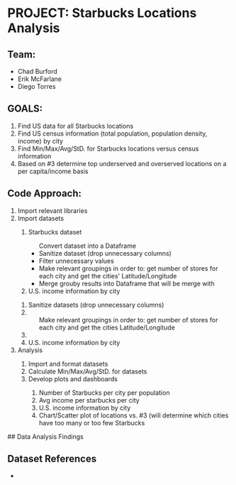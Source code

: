 # PROJECT: Starbucks Locations Analysis

## Team:
- Chad Burford
- Erik McFarlane
- Diego Torres

## GOALS:

1. Find US data for all Starbucks locations
2. Find US census information (total population, population density, income) by city
3. Find Min/Max/Avg/StD. for Starbucks locations versus census information
4. Based on #3 determine top underserved and overserved locations on a per capita/income basis

## Code Approach:

<ol>
  <li>Import relevant libraries</li>
  <li>Import datasets</li>
  <ol>
    <li>Starbucks dataset</li>
      <ul>Convert dataset into a Dataframe</li>
          <li>Sanitize dataset (drop unnecessary columns)</li>
          <li>Filter unnecessary values</li>
          <li>Make relevant groupings in order to: get number of stores for each city and get the cities' Latitude/Longitude</li>
          <li>Merge grouby results into Dataframe that will be merge with </li>
      </ul>
    <li>U.S. income information by city</li>
  </ol>
  <ol>
    <li>Sanitize datasets (drop unnecessary columns)</li>
    <li><ol>Make relevant groupings in order to: get number of stores for each city and get the cities Latitude/Longitude</ol></li>
        <li>
    <li>U.S. income information by city</li>
  </ol>
  <li>Analysis</li>
  <ol>
    <li>Import and format datasets</li>
    <li>Calculate Min/Max/Avg/StD. for datasets</li>
    <li>Develop plots and dashboards</li>
    <ol>
      <li>Number of Starbucks per city per population</li>
      <li>Avg income per starbucks per city</li>
      <li>U.S. income information by city</li>
      <li>Chart/Scatter plot of locations vs. #3 (will determine which cities have too many or too few Starbucks</li>
    </ol>
  </ol> 
</ol> 
## Data Analysis Findings

## Dataset References
<ul>
  <li></li>
